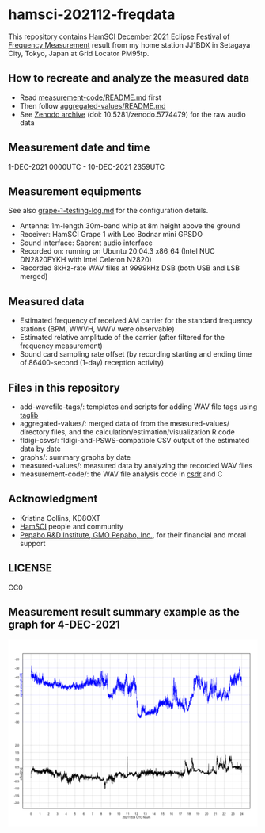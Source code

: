 # hamsci-202112-freqdata

This repository contains [HamSCI December 2021 Eclipse Festival of Frequency Measurement](https://hamsci.org/december-2021-eclipse-festival-frequency-measurement) result from my home station JJ1BDX in Setagaya City, Tokyo, Japan at Grid Locator PM95tp.

## How to recreate and analyze the measured data

* Read [measurement-code/README.md](measurement-code/README.md) first
* Then follow [aggregated-values/README.md](aggregated-values/README.md)
* See [Zenodo archive](https://doi.org/10.5281/zenodo.5774479) (doi: 10.5281/zenodo.5774479) for the raw audio data

## Measurement date and time

1-DEC-2021 0000UTC - 10-DEC-2021 2359UTC

## Measurement equipments

See also [grape-1-testing-log.md](grape-1-testing-log.md) for the configuration details.

* Antenna: 1m-length 30m-band whip at 8m height above the ground
* Receiver: HamSCI Grape 1 with Leo Bodnar mini GPSDO 
* Sound interface: Sabrent audio interface
* Recorded on: running on Ubuntu 20.04.3 x86\_64 (Intel NUC DN2820FYKH with Intel Celeron N2820)
* Recorded 8kHz-rate WAV files at 9999kHz DSB (both USB and LSB merged)

## Measured data

* Estimated frequency of received AM carrier for the standard frequency stations (BPM, WWVH, WWV were observable)
* Estimated relative amplitude of the carrier (after filtered for the frequency measurement)
* Sound card sampling rate offset (by recording starting and ending time of 86400-second (1-day) reception activity)

## Files in this repository

* add-wavefile-tags/: templates and scripts for adding WAV file tags using [taglib](https://github.com/taglib/taglib)
* aggregated-values/: merged data of from the measured-values/ directory files, and the calculation/estimation/visualization R code
* fldigi-csvs/: fldigi-and-PSWS-compatible CSV output of the estimated data by date
* graphs/: summary graphs by date
* measured-values/: measured data by analyzing the recorded WAV files
* measurement-code/: the WAV file analysis code in [csdr](https://github.com/ha7ilm/csdr) and C

## Acknowledgment

* Kristina Collins, KD8OXT
* [HamSCI](https://www.hamsci.org) people and community
* [Pepabo R&D Institute, GMO Pepabo, Inc.](https://rand.pepabo.com), for their financial and moral support

## LICENSE

CC0

## Measurement result summary example as the graph for 4-DEC-2021

![](graphs/graph-20211204.png)
